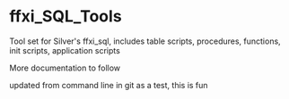 # ffxi_SQL_Tools
Tool set for Silver's ffxi_sql, includes table scripts, procedures, functions, init scripts, application scripts

More documentation to follow

updated from command line in git as a test, this is fun

